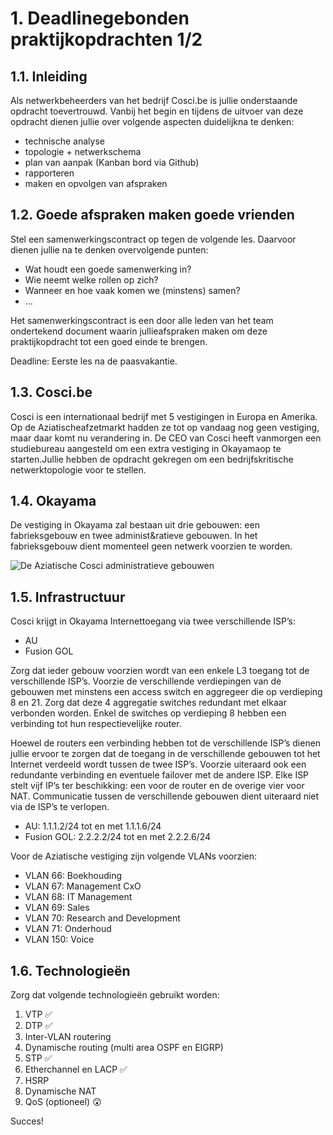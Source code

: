 # 1. Deadlinegebonden praktijkopdrachten 1/2

## 1.1. Inleiding

Als netwerkbeheerders van het bedrijf Cosci.be is jullie onderstaande opdracht toevertrouwd. Vanbij het begin en tijdens de uitvoer van deze opdracht dienen jullie over volgende aspecten duidelijkna te denken:

* technische analyse
* topologie + netwerkschema
* plan van aanpak (Kanban bord via Github)
* rapporteren
* maken en opvolgen van afspraken

## 1.2. Goede afspraken maken goede vrienden

Stel een samenwerkingscontract op tegen de volgende les. Daarvoor dienen jullie na te denken overvolgende punten:

* Wat houdt een goede samenwerking in?
* Wie neemt welke rollen op zich?
* Wanneer en hoe vaak komen we (minstens) samen?
* ...

Het samenwerkingscontract is een door alle leden van het team ondertekend document waarin jullieafspraken maken om deze praktijkopdracht tot een goed einde te brengen.

Deadline: Eerste les na de paasvakantie.

## 1.3. Cosci.be

Cosci is een internationaal bedrijf met 5 vestigingen in Europa en Amerika.  Op de Aziatischeafzetmarkt hadden ze tot op vandaag nog geen vestiging, maar daar komt nu verandering in. De CEO van Cosci heeft vanmorgen een studiebureau aangesteld om een extra vestiging in Okayamaop te starten.Jullie hebben de opdracht gekregen om een bedrijfskritische netwerktopologie voor te stellen.

## 1.4. Okayama

De vestiging in Okayama zal bestaan uit drie gebouwen: een fabrieksgebouw en twee administ&ratieve gebouwen. In het fabrieksgebouw dient momenteel geen netwerk voorzien te worden.

![De Aziatische Cosci administratieve gebouwen](https://static.timesofisrael.com/atlantajewishtimes/uploads/2019/03/RE_Plaza-Midtown_Photo-2-640x400.jpg)

## 1.5. Infrastructuur

Cosci krijgt in Okayama Internettoegang via twee verschillende ISP’s:

* AU
* Fusion GOL

Zorg dat ieder gebouw voorzien wordt van een enkele L3 toegang tot de verschillende ISP’s. Voorzie de verschillende verdiepingen van de gebouwen met minstens een access switch en aggregeer die op verdieping 8 en 21. Zorg dat deze 4 aggregatie switches redundant met elkaar verbonden worden. Enkel de switches op verdieping 8 hebben een verbinding tot hun respectievelijke router.

Hoewel de routers een verbinding hebben tot de verschillende ISP’s dienen jullie ervoor te zorgen dat de toegang in de verschillende gebouwen tot het Internet verdeeld wordt tussen de twee ISP’s. Voorzie uiteraard ook een redundante verbinding en eventuele failover met de andere ISP. Elke ISP stelt vijf IP’s ter beschikking: een voor de router en de overige vier voor NAT. Communicatie tussen de verschillende gebouwen dient uiteraard niet via de ISP’s te verlopen.

* AU: 1.1.1.2/24 tot en met 1.1.1.6/24
* Fusion GOL: 2.2.2.2/24 tot en met 2.2.2.6/24

Voor de Aziatische vestiging zijn volgende VLANs voorzien:

* VLAN 66: Boekhouding
* VLAN 67: Management CxO
* VLAN 68: IT Management
* VLAN 69: Sales
* VLAN 70: Research and Development
* VLAN 71: Onderhoud
* VLAN 150: Voice

## 1.6. Technologieën

Zorg dat volgende technologieën gebruikt worden:

1. VTP ✅
2. DTP ✅
3. Inter-VLAN routering
4. Dynamische routing (multi area OSPF en EIGRP)
5. STP ✅
6. Etherchannel en LACP ✅
7. HSRP
8. Dynamische NAT
9. QoS (optioneel) 😲

Succes!